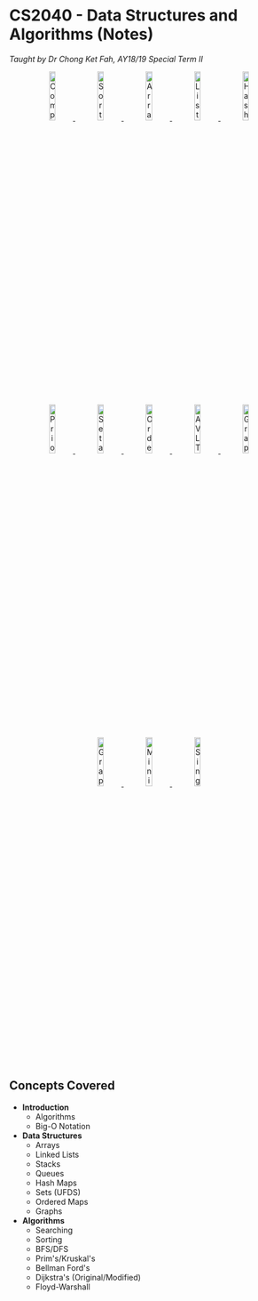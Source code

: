 <!-- markdownlint-disable MD036 MD033 -->

# CS2040 - Data Structures and Algorithms (Notes)

_Taught by Dr Chong Ket Fah, AY18/19 Special Term II_

<p align="center">
    <a href="1 - Complexities and Searching.pdf" target="_blank">
        <img src="../docs/cs2040-img1.png" width="15%" alt="Complexities and Searching Notes"/>
    </a>
    &nbsp;
    <a href="2 - Sorting.pdf" target="_blank">
        <img src="../docs/cs2040-img2.png" width="15%" alt="Sorting Notes"/>
    </a>
    &nbsp;
    <a href="3 - Arrays and Linked Lists.pdf" target="_blank">
        <img src="../docs/cs2040-img3.png" width="15%" alt="Arrays and Linked Lists Notes"/>
    </a>
    &nbsp;
    <a href="4 - Lists Stacks and Queues.pdf" target="_blank">
        <img src="../docs/cs2040-img4.png" width="15%" alt="Lists, Stacks and Queues Notes"/>
    </a>
    &nbsp;
    <a href="5 - HashTable and Collisions.pdf" target="_blank">
        <img src="../docs/cs2040-img5.png" width="15%" alt="Hashtable and Collisions Notes"/>
    </a>
</p>
<p align="center">
    <a href="6 - Priority Queue and Binary Heap.pdf" target="_blank">
        <img src="../docs/cs2040-img6.png" width="15%" alt="Priority Queue and Binary Heap Notes"/>
    </a>
    &nbsp;
    <a href="7 - Set and UFDS.pdf" target="_blank">
        <img src="../docs/cs2040-img7.png" width="15%" alt="Set and UFDS Notes"/>
    </a>
    &nbsp;
    <a href="8 - Ordered Map and BST.pdf" target="_blank">
        <img src="../docs/cs2040-img8.png" width="15%" alt="Ordered Map and BST Notes"/>
    </a>
    &nbsp;
    <a href="9 - AVL Trees and Balancing.pdf" target="_blank">
        <img src="../docs/cs2040-img9.png" width="15%" alt="AVL Trees and Balancing Notes"/>
    </a>
    &nbsp;
    <a href="10 - Graphs.pdf" target="_blank">
        <img src="../docs/cs2040-img10.png" width="15%" alt="Graphs Notes"/>
    </a>
</p>
<p align="center">
    <a href="11 - Graph Operations and Analysis.pdf" target="_blank">
        <img src="../docs/cs2040-img11.png" width="15%" alt="Graph Operations and Analysis Notes"/>
    </a>
    &nbsp;
    <a href="12 - Minimum Spanning Tree.pdf" target="_blank">
        <img src="../docs/cs2040-img12.png" width="15%" alt="Minimum Spanning Tree Notes"/>
    </a>
    &nbsp;
    <a href="13 - Single Source Shortest Path.pdf" target="_blank">
        <img src="../docs/cs2040-img13.png" width="15%" alt="Single Source Shortest Path Notes"/>
    </a>
</p>

## Concepts Covered

- **Introduction**
  - Algorithms
  - Big-O Notation
- **Data Structures**
  - Arrays
  - Linked Lists
  - Stacks
  - Queues
  - Hash Maps
  - Sets (UFDS)
  - Ordered Maps
  - Graphs
- **Algorithms**
  - Searching
  - Sorting
  - BFS/DFS
  - Prim's/Kruskal's
  - Bellman Ford's
  - Dijkstra's (Original/Modified)
  - Floyd-Warshall
